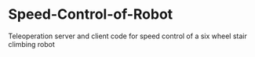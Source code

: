# Speed-Control-of-Robot
Teleoperation server and client code for speed control of a six wheel stair climbing robot
